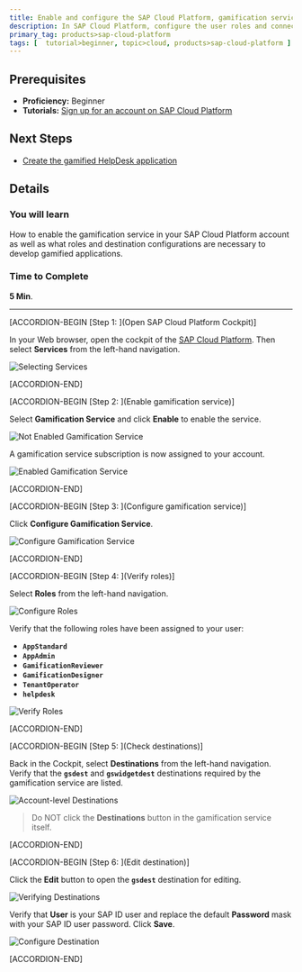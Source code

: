 ```yaml
---
title: Enable and configure the SAP Cloud Platform, gamification service
description: In SAP Cloud Platform, configure the user roles and connectivity destinations necessary to use the gamification service.
primary_tag: products>sap-cloud-platform
tags: [  tutorial>beginner, topic>cloud, products>sap-cloud-platform ]
---
```

## Prerequisites  
- **Proficiency:** Beginner
- **Tutorials:** [Sign up for an account on SAP Cloud Platform](https://www.sap.com/developer/tutorials/hcp-create-trial-account.html)

## Next Steps
- [Create the gamified HelpDesk application](https://www.sap.com/developer/tutorials/hcp-gamification-sample-application.html)

## Details
### You will learn  
How to enable the gamification service in your SAP Cloud Platform account as well as what roles and destination configurations are necessary to develop gamified applications.

### Time to Complete
**5 Min**.

---

[ACCORDION-BEGIN [Step 1: ](Open SAP Cloud Platform Cockpit)]

In your Web browser, open the cockpit of the [SAP Cloud Platform](https://account.hanatrial.ondemand.com/cockpit). Then select **Services** from the left-hand navigation.

![Selecting Services](1.png)


[ACCORDION-END]

[ACCORDION-BEGIN [Step 2: ](Enable gamification service)]

Select **Gamification Service** and click **Enable** to enable the service.

![Not Enabled Gamification Service](3.png)

A gamification service subscription is now assigned to your account.

![Enabled Gamification Service](2.png)


[ACCORDION-END]

[ACCORDION-BEGIN [Step 3: ](Configure gamification service)]

Click **Configure Gamification Service**.

![Configure Gamification Service](4.png)


[ACCORDION-END]

[ACCORDION-BEGIN [Step 4: ](Verify roles)]

Select **Roles** from the left-hand navigation.

![Configure Roles](5.png)

Verify that the following roles have been assigned to your user:
- **`AppStandard`**
- **`AppAdmin`**
- **`GamificationReviewer`**
- **`GamificationDesigner`**
- **`TenantOperator`**
- **`helpdesk`**

![Verify Roles](6.png)


[ACCORDION-END]

[ACCORDION-BEGIN [Step 5: ](Check destinations)]

Back in the Cockpit, select **Destinations** from the left-hand navigation. Verify that the **`gsdest`** and **`gswidgetdest`** destinations required by the gamification service are listed.

![Account-level Destinations](7.png)

> Do NOT click the **Destinations** button in the gamification service itself.


[ACCORDION-END]

[ACCORDION-BEGIN [Step 6: ](Edit destination)]

Click the **Edit** button to open the **`gsdest`** destination for editing.

![Verifying Destinations](8.png)

Verify that **User** is your SAP ID user and replace the default **Password** mask with your SAP ID user password. Click **Save**.

![Configure Destination](9.png)


[ACCORDION-END]


